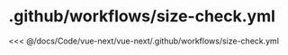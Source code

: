 # .github/workflows/size-check.yml

<<< @/docs/Code/vue-next/vue-next/.github/workflows/size-check.yml
